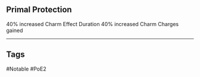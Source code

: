 ## Primal Protection
40% increased Charm Effect Duration
40% increased Charm Charges gained

---
## Tags
#Notable
#PoE2
